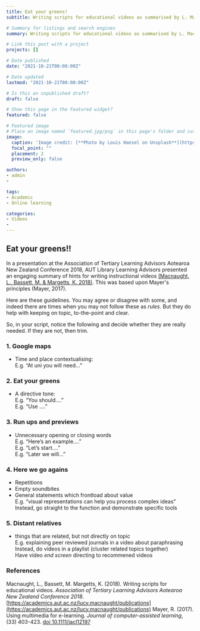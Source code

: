 ```yaml
---
title: Eat your greens!
subtitle: Writing scripts for educational videos as summarised by L. Macnaught, M. Bassett and K. Margetts ATLAANZ Conference 2018.

# Summary for listings and search engines
summary: Writing scripts for educational videos as summarised by L. Macnaught, M. Bassett and K. Margetts ATLAANZ Conference 2018.

# Link this post with a project
projects: []

# Date published
date: "2021-10-21T00:00:00Z"

# Date updated
lastmod: "2021-10-21T00:00:00Z"

# Is this an unpublished draft?
draft: false

# Show this page in the Featured widget?
featured: false

# Featured image
# Place an image named `featured.jpg/png` in this page's folder and customize its options here.
image:
  caption: 'Image credit: [**Photo by Louis Hansel on Unsplash**](https://unsplash.com/photos/CBcJIlRvidk)'
  focal_point: ""
  placement: 2
  preview_only: false

authors:
- admin
- 

tags:
- Academic
- Online learning

categories:
- Videos
- 
---
```


## Eat your greens!!

In a presentation at the Association of Tertiary Learning Advisors Aotearoa New Zealand Conference 2018, AUT Library Learning Advisors presented an engaging summary of hints for writing instructional videos [(Macnaught, L., Bassett, M. & Margetts, K. 2018)](https://academics.aut.ac.nz/lucy.macnaught/publications). This was based upon Mayer's principles (Mayer, 2017).

Here are these guidelines. You may agree or disagree with some, and indeed there are times when you may not follow these as *rules*. But they do help with keeping on topic, to-the-point and clear.

So, in your script, notice the following and decide whether they are really needed. If they are not, then trim. 

### 1. Google maps
- Time and place contextualising:  
E.g. “At uni you will need…” 

### 2. Eat your greens
- A directive tone:   
E.g. “You should….”  
E.g. “Use ….” 

### 3. Run ups and previews  
- Unnecessary opening or closing words   
E.g. “Here’s an example….”    
E.g. “Let’s start….”     
E.g. “Later we will…”   

### 4. Here we go agains 
- Repetitions 
- Empty soundbites 
- General statements which frontload about value   
E.g. “visual representations can help you process complex ideas”   
Instead, go straight to the function and demonstrate specific tools 

### 5. Distant relatives 
- things that are related, but not directly on topic  
E.g. explaining peer reviewed journals in a video about paraphrasing   
Instead, do videos in a playlist (cluster related topics together)    
Have video *end screen* directing to recommened videos

### References
Macnaught, L., Bassett, M. Margetts, K. (2018). Writing scripts for educational videos. *Association of Tertiary Learning Advisors Aotearoa New Zealand Conference 2018*. [https://academics.aut.ac.nz/lucy.macnaught/publications](https://academics.aut.ac.nz/lucy.macnaught/publications)
Mayer, R. (2017). Using multimedia for e-learning. *Journal of computer-assisted learning*, (33) 403-423. [doi 10.1111/jacl12197](https://doi.org/10.1111/jacl12197)

